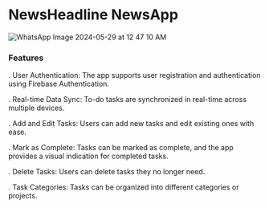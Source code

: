 # NewsHeadline NewsApp

![WhatsApp Image 2024-05-29 at 12 47 10 AM](https://github.com/praveshmahaur/News-Application/assets/144879793/6d6e9d6d-7baf-416d-9f24-45a61409da1a)


### Features

. User Authentication: The app supports user registration and authentication using Firebase Authentication.

. Real-time Data Sync: To-do tasks are synchronized in real-time across multiple devices.

. Add and Edit Tasks: Users can add new tasks and edit existing ones with ease.

. Mark as Complete: Tasks can be marked as complete, and the app provides a visual indication for completed tasks.

. Delete Tasks: Users can delete tasks they no longer need.

. Task Categories: Tasks can be organized into different categories or projects.
